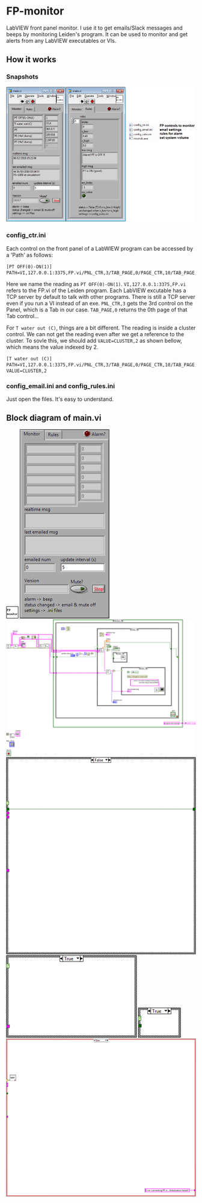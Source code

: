 # FP-monitor
LabVIEW front panel monitor. I use it to get emails/Slack messages and beeps by monitoring Leiden's program. It can be used to monitor and get alerts from any LabVIEW executables or VIs.

## How it works
### Snapshots
![alt tag](documentation/images/snapshot1.png)

### config_ctr.ini
Each control on the front panel of a LabWIEW program can be accessed by a 'Path' as follows:
```
[PT OFF(0)-ON(1)]
PATH=VI,127.0.0.1:3375,FP.vi/PNL_CTR,3/TAB_PAGE,0/PAGE_CTR,10/TAB_PAGE,1/PAGE_CTR,0
```
Here we name the reading as `PT OFF(0)-ON(1)`. `VI,127.0.0.1:3375,FP.vi` refers to the FP.vi of the Leiden program. Each LabVIEW excutable has a TCP server by default to talk with other programs. There is still a TCP server even if you run a VI instead of an exe. `PNL_CTR,3` gets the 3rd control on the Panel, which is a Tab in our case. `TAB_PAGE,0` returns the 0th page of that Tab control...

For `T water out (C)`, things are a bit different. The reading is inside a cluster control. We can not get the reading even after we get a reference to the cluster. To sovle this, we should add `VALUE=CLUSTER,2` as shown bellow, which means the value indexed by 2. 
```
[T water out (C)]
PATH=VI,127.0.0.1:3375,FP.vi/PNL_CTR,3/TAB_PAGE,0/PAGE_CTR,10/TAB_PAGE,1/PAGE_CTR,4
VALUE=CLUSTER,2
```

### config_email.ini and config_rules.ini
Just open the files. It's easy to understand.

## Block diagram of main.vi
![alt tag](documentation/images/mainc.png)
![alt tag](documentation/images/mainp.png)
![alt tag](documentation/images/maind.png)
![alt tag](documentation/images/maind1.png)
![alt tag](documentation/images/maind2.png)
![alt tag](documentation/images/maind3.png)
![alt tag](documentation/images/maind4.png)
